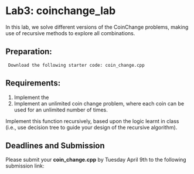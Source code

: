 # Lab3: coinchange_lab

In this lab, we solve different versions of the CoinChange problems, making use of recursive methods to explore all combinations. 


## Preparation: 
     Download the following starter code: coin_change.cpp

## Requirements:

1. Implement the  
3. Implement an unlimited coin change problem, where each coin can be used for an unlimited number of times. 

  Implement this function recursively, based upon the logic learnt in class (i.e., use decision tree to guide your design of the recursive algorithm). 


## Deadlines and Submission

Please submit your **coin_change.cpp** by Tuesday April 9th to the following submission link:





